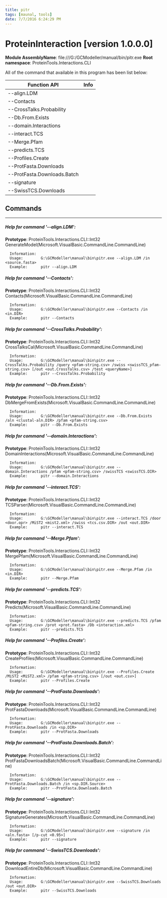 ```yaml
---
title: pitr
tags: [maunal, tools]
date: 7/7/2016 6:24:29 PM
---
```

# ProteinInteraction [version 1.0.0.0]
**Module AssemblyName**: file:///G:/GCModeller/manual/bin/pitr.exe
**Root namespace**: ProteinTools.Interactions.CLI


All of the command that available in this program has been list below:

|Function API|Info|
|------------|----|
|--align.LDM||
|--Contacts||
|--CrossTalks.Probability||
|--Db.From.Exists||
|--domain.Interactions||
|--interact.TCS||
|--Merge.Pfam||
|--predicts.TCS||
|--Profiles.Create||
|--ProtFasta.Downloads||
|--ProtFasta.Downloads.Batch||
|--signature||
|--SwissTCS.Downloads||

## Commands
--------------------------
##### Help for command '--align.LDM':

**Prototype**: ProteinTools.Interactions.CLI::Int32 GenerateModel(Microsoft.VisualBasic.CommandLine.CommandLine)

```
  Information:  
  Usage:        G:\GCModeller\manual\bin\pitr.exe --align.LDM /in <source.fasta>
  Example:      pitr --align.LDM 
```

##### Help for command '--Contacts':

**Prototype**: ProteinTools.Interactions.CLI::Int32 Contacts(Microsoft.VisualBasic.CommandLine.CommandLine)

```
  Information:  
  Usage:        G:\GCModeller\manual\bin\pitr.exe --Contacts /in <in.DIR>
  Example:      pitr --Contacts 
```

##### Help for command '--CrossTalks.Probability':

**Prototype**: ProteinTools.Interactions.CLI::Int32 CrossTalksCal(Microsoft.VisualBasic.CommandLine.CommandLine)

```
  Information:  
  Usage:        G:\GCModeller\manual\bin\pitr.exe --CrossTalks.Probability /query <pfam-string.csv> /swiss <swissTCS_pfam-string.csv> [/out <out.CrossTalks.csv> /test <queryName>]
  Example:      pitr --CrossTalks.Probability 
```

##### Help for command '--Db.From.Exists':

**Prototype**: ProteinTools.Interactions.CLI::Int32 DbMergeFromExists(Microsoft.VisualBasic.CommandLine.CommandLine)

```
  Information:  
  Usage:        G:\GCModeller\manual\bin\pitr.exe --Db.From.Exists /aln <clustal-aln.DIR> /pfam <pfam-string.csv>
  Example:      pitr --Db.From.Exists 
```

##### Help for command '--domain.Interactions':

**Prototype**: ProteinTools.Interactions.CLI::Int32 DomainInteractions(Microsoft.VisualBasic.CommandLine.CommandLine)

```
  Information:  
  Usage:        G:\GCModeller\manual\bin\pitr.exe --domain.Interactions /pfam <pfam-string.csv> /swissTCS <swissTCS.DIR>
  Example:      pitr --domain.Interactions 
```

##### Help for command '--interact.TCS':

**Prototype**: ProteinTools.Interactions.CLI::Int32 TCSParser(Microsoft.VisualBasic.CommandLine.CommandLine)

```
  Information:  
  Usage:        G:\GCModeller\manual\bin\pitr.exe --interact.TCS /door <door.opr> /MiST2 <mist2.xml> /swiss <tcs.csv.DIR> /out <out.DIR>
  Example:      pitr --interact.TCS 
```

##### Help for command '--Merge.Pfam':

**Prototype**: ProteinTools.Interactions.CLI::Int32 MergePfam(Microsoft.VisualBasic.CommandLine.CommandLine)

```
  Information:  
  Usage:        G:\GCModeller\manual\bin\pitr.exe --Merge.Pfam /in <in.DIR>
  Example:      pitr --Merge.Pfam 
```

##### Help for command '--predicts.TCS':

**Prototype**: ProteinTools.Interactions.CLI::Int32 Predicts(Microsoft.VisualBasic.CommandLine.CommandLine)

```
  Information:  
  Usage:        G:\GCModeller\manual\bin\pitr.exe --predicts.TCS /pfam <pfam-string.csv> /prot <prot.fasta> /Db <interaction.xml>
  Example:      pitr --predicts.TCS 
```

##### Help for command '--Profiles.Create':

**Prototype**: ProteinTools.Interactions.CLI::Int32 CreateProfiles(Microsoft.VisualBasic.CommandLine.CommandLine)

```
  Information:  
  Usage:        G:\GCModeller\manual\bin\pitr.exe --Profiles.Create /MiST2 <MiST2.xml> /pfam <pfam-string.csv> [/out <out.csv>]
  Example:      pitr --Profiles.Create 
```

##### Help for command '--ProtFasta.Downloads':

**Prototype**: ProteinTools.Interactions.CLI::Int32 ProtFastaDownloads(Microsoft.VisualBasic.CommandLine.CommandLine)

```
  Information:  
  Usage:        G:\GCModeller\manual\bin\pitr.exe --ProtFasta.Downloads /in <sp.DIR>
  Example:      pitr --ProtFasta.Downloads 
```

##### Help for command '--ProtFasta.Downloads.Batch':

**Prototype**: ProteinTools.Interactions.CLI::Int32 ProtFastaDownloadsBatch(Microsoft.VisualBasic.CommandLine.CommandLine)

```
  Information:  
  Usage:        G:\GCModeller\manual\bin\pitr.exe --ProtFasta.Downloads.Batch /in <sp.DIR.Source>
  Example:      pitr --ProtFasta.Downloads.Batch 
```

##### Help for command '--signature':

**Prototype**: ProteinTools.Interactions.CLI::Int32 SignatureGenerates(Microsoft.VisualBasic.CommandLine.CommandLine)

```
  Information:  
  Usage:        G:\GCModeller\manual\bin\pitr.exe --signature /in <aln.fasta> [/p-cut <0.95>]
  Example:      pitr --signature 
```

##### Help for command '--SwissTCS.Downloads':

**Prototype**: ProteinTools.Interactions.CLI::Int32 DownloadEntireDb(Microsoft.VisualBasic.CommandLine.CommandLine)

```
  Information:  
  Usage:        G:\GCModeller\manual\bin\pitr.exe --SwissTCS.Downloads /out <out.DIR>
  Example:      pitr --SwissTCS.Downloads 
```

